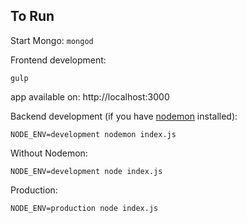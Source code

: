 ## To Run

Start Mongo: `mongod`

Frontend development:
```
gulp
```

app available on: http://localhost:3000

Backend development (if you have [nodemon](https://github.com/remy/nodemon) installed):
```
NODE_ENV=development nodemon index.js
```
Without Nodemon:
```
NODE_ENV=development node index.js
```

Production:
```
NODE_ENV=production node index.js
```